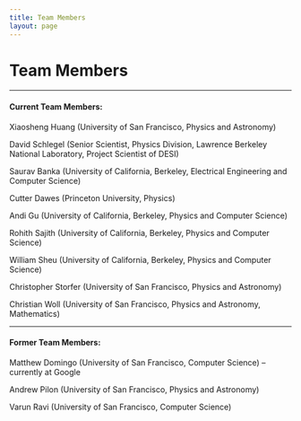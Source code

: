 ```yaml
---
title: Team Members 
layout: page
---
```


# Team Members
---------------------------
#### Current Team Members: 

Xiaosheng Huang 
(University of San Francisco, Physics and Astronomy)

David Schlegel 
(Senior Scientist, Physics Division, Lawrence Berkeley National Laboratory, Project Scientist of DESI)

Saurav Banka 
(University of California, Berkeley, Electrical Engineering and Computer Science)

Cutter Dawes 
(Princeton University, Physics)

Andi Gu
(University of California, Berkeley, Physics and Computer Science)

Rohith Sajith 
(University of California, Berkeley, Physics and Computer Science)

William Sheu 
(University of California, Berkeley, Physics and Computer Science)

Christopher Storfer 
(University of San Francisco, Physics and Astronomy)

Christian Woll
(University of San Francisco, Physics and Astronomy, Mathematics)

------------------------------
#### Former Team Members:

Matthew Domingo 
(University of San Francisco, Computer Science) –currently at Google

Andrew Pilon 
(University of San Francisco, Physics and Astronomy)

Varun Ravi 
(University of San Francisco, Computer Science)
